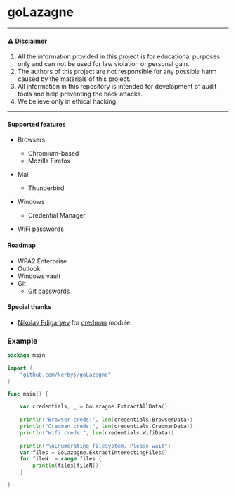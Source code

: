# goLazagne

---

#### ⚠️ Disclaimer

1. All the information provided in this project is for educational purposes only and can not be used for law violation or personal gain.
2. The authors of this project are not responsible for any possible harm caused by the materials of this project.
3. All information in this repository is intended for development of audit tools and help preventing the hack attacks.
4. We believe only in ethical hacking.
---

#### Supported features

* Browsers
	* Chromium-based
	* Mozilla Firefox

* Mail
    * Thunderbird

* Windows
    * Credential Manager

* WiFi passwords
	
#### Roadmap

* WPA2 Enterprise
* Outlook
* Windows vault
* Git
    * Git passwords
    
#### Special thanks

* [Nikolay Edigaryev](https://github.com/edigaryev) for [credman](https://github.com/kerbyj/goLazagne/blob/master/windows/credman.go) module

### Example

```go
package main

import (
    "github.com/kerbyj/goLazagne"
)

func main() {

    var credentials, _ = GoLazagne.ExtractAllData()
    
    println("Browser creds:", len(credentials.BrowserData))
    println("Credman creds:", len(credentials.CredmanData))
    println("Wifi creds:", len(credentials.WifiData))
    
    println("\nEnumerating filesystem. Please wait")
    var files = GoLazagne.ExtractInterestingFiles()
    for fileN := range files {
        println(files[fileN])
    }

}
```
